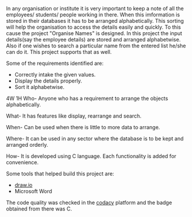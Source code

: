 In any organisation or institute it is very important to keep a note of all the employees/ students/ people working in there. When this imformation is stored in their databases it has to be arranged alphabetically. This sorting will help the organisation to access the details easily and quickly. To this cause the project "Organise Names" is designed. In this project the input details(say the employee details) are stored and arranged alphabetwise. Also if one wishes to search a particular name from the entered list he/she can do it. This project supports that as well.

Some of the requirements identified are:
- Correctly intake the given values.
- Display the details properly.
- Sort it alphabetwise.

4W 1H 
Who- Anyone who has a requirement to arrange the objects alphabetically.

What- It has features like display, rearrange and search.

When- Can be used when there is little to more data to arrange.

Where- It can be used in any sector where the database is to be kept and arranged orderly.

How- It is developed using C language. Each functionality is added for convenience.

Some tools that helped build this project are:
- [draw.io](https://app.diagrams.net/)
- Microsoft Word

The code quality was checked in the [codacy](https://www.codacy.com/) platform and the badge obtained from there was C.
